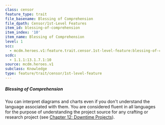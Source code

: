 ```yaml
---
class: censor
feature_type: trait
file_basename: Blessing of Comprehension
file_dpath: Censor/1st-Level Features
item_id: blessing-of-comprehension
item_index: '10'
item_name: Blessing of Comprehension
level: 1
scc:
  - mcdm.heroes.v1:feature.trait.censor.1st-level-feature:blessing-of-comprehension
scdc:
  - 1.1.1:13.1.7.1:10
source: mcdm.heroes.v1
subclass: Knowledge
type: feature/trait/censor/1st-level-feature
---
```


##### Blessing of Comprehension

You can interpret diagrams and charts even if you don't understand the language associated with them. You are considered fluent in all languages for the purpose of understanding the project source for any crafting or research project (see [Chapter 12: Downtime Projects](#page-307-2)).
